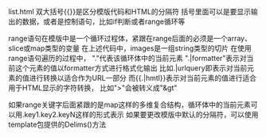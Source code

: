 list.html
双大括号{{}}是区分模版代码和HTML的分隔符
括号里面可以是要显示输出的数据，或者是控制语句，比如if判断或者range循环等

range语句在模版中是一个循环过程体，紧跟在range后面的必须是一个array、slice或map类型的变量
在上述代码中，images是一组string类型的切片
在使用range语句遍历的过程中，
"."代表该循环体中的当前元素
".|formatter"表示对当前这个元素的值以formatter方式进行格式化输出
比如.|urlquery即表示对当前元素的值进行转换以适合作为URL一部分
而{{.|hmtl}}表示对当前元素的值进行适合用于HTML显示的字符转换，
比如">"会被转义成"&gt"

如果range关键字后面紧跟的是map这样的多维复合结构，循环体中的当前元素可以用.key1.key2.keyN这样的形式表示
如果要更改模版中默认的分隔符，可以使用template包提供的Delims()方法
